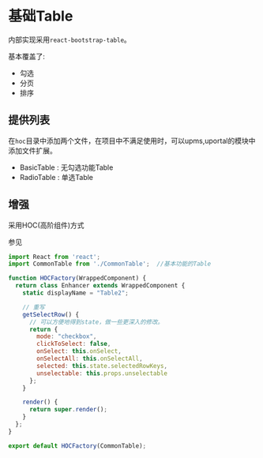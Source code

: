 # 基础Table

内部实现采用`react-bootstrap-table`。

基本覆盖了:

- 勾选
- 分页
- 排序

## 提供列表

在`hoc`目录中添加两个文件，在项目中不满足使用时，可以upms,uportal的模块中添加文件扩展。

- BasicTable : 无勾选功能Table
- RadioTable : 单选Table


## 增强

采用HOC(高阶组件)方式

参见
```jsx harmony
import React from 'react';
import CommonTable from './CommonTable';  //基本功能的Table

function HOCFactory(WrappedComponent) {
  return class Enhancer extends WrappedComponent {
    static displayName = "Table2";

    // 重写
    getSelectRow() {
      // 可以方便地得到state，做一些更深入的修改。
      return {
        mode: "checkbox",
        clickToSelect: false,
        onSelect: this.onSelect,
        onSelectAll: this.onSelectAll,
        selected: this.state.selectedRowKeys,
        unselectable: this.props.unselectable
      };
    }

    render() {
      return super.render();
    }
  };
}

export default HOCFactory(CommonTable);

```
